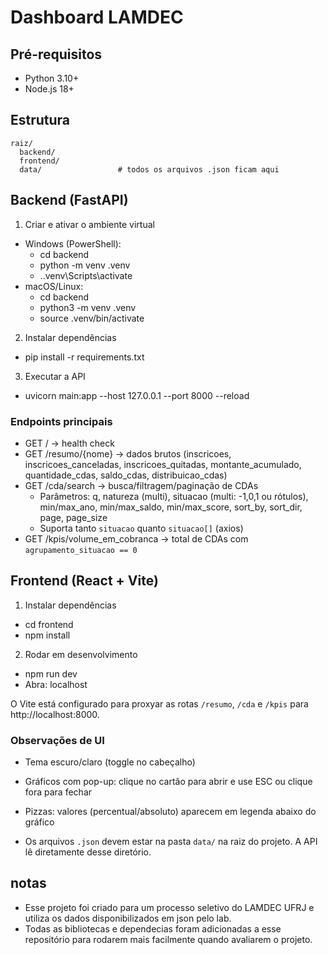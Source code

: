 # Dashboard LAMDEC

## Pré-requisitos
- Python 3.10+
- Node.js 18+

## Estrutura
```
raiz/
  backend/
  frontend/
  data/                 # todos os arquivos .json ficam aqui
```

## Backend (FastAPI)
1) Criar e ativar o ambiente virtual
- Windows (PowerShell):
  - cd backend
  - python -m venv .venv
  - .\.venv\Scripts\activate
- macOS/Linux:
  - cd backend
  - python3 -m venv .venv
  - source .venv/bin/activate

2) Instalar dependências
- pip install -r requirements.txt

3) Executar a API
- uvicorn main:app --host 127.0.0.1 --port 8000 --reload


### Endpoints principais
- GET /                       → health check
- GET /resumo/{nome}          → dados brutos (inscricoes, inscricoes_canceladas, inscricoes_quitadas, montante_acumulado, quantidade_cdas, saldo_cdas, distribuicao_cdas)
- GET /cda/search             → busca/filtragem/paginação de CDAs
  - Parâmetros: q, natureza (multi), situacao (multi: -1,0,1 ou rótulos), min/max_ano, min/max_saldo, min/max_score, sort_by, sort_dir, page, page_size
  - Suporta tanto `situacao` quanto `situacao[]` (axios)
- GET /kpis/volume_em_cobranca → total de CDAs com `agrupamento_situacao == 0`

## Frontend (React + Vite)
1) Instalar dependências
- cd frontend
- npm install

2) Rodar em desenvolvimento
- npm run dev
- Abra: localhost

O Vite está configurado para proxyar as rotas `/resumo`, `/cda` e `/kpis` para http://localhost:8000.

### Observações de UI
- Tema escuro/claro (toggle no cabeçalho)
- Gráficos com pop-up: clique no cartão para abrir e use ESC ou clique fora para fechar
- Pizzas: valores (percentual/absoluto) aparecem em legenda abaixo do gráfico

- Os arquivos `.json` devem estar na pasta `data/` na raiz do projeto. A API lê diretamente desse diretório.

## notas
- Esse projeto foi criado para um processo seletivo do LAMDEC UFRJ e utiliza os dados disponibilizados em json pelo lab. 
- Todas as bibliotecas e dependecias foram adicionadas a esse repositório para rodarem mais facilmente quando avaliarem o projeto.
